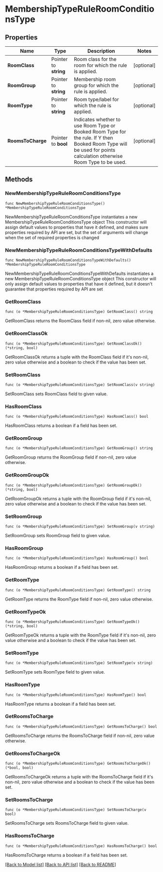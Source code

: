 # MembershipTypeRuleRoomConditionsType

## Properties

Name | Type | Description | Notes
------------ | ------------- | ------------- | -------------
**RoomClass** | Pointer to **string** | Room class for the room for which the rule is applied. | [optional] 
**RoomGroup** | Pointer to **string** | Membership room group for which the rule is applied. | [optional] 
**RoomType** | Pointer to **string** | Room type/label for which the rule is applied. | [optional] 
**RoomsToCharge** | Pointer to **bool** | Indicates whether to use Room Type or Booked Room Type for the rule. If Y then Booked Room Type will be used for points calculation otherwise Room Type to be used. | [optional] 

## Methods

### NewMembershipTypeRuleRoomConditionsType

`func NewMembershipTypeRuleRoomConditionsType() *MembershipTypeRuleRoomConditionsType`

NewMembershipTypeRuleRoomConditionsType instantiates a new MembershipTypeRuleRoomConditionsType object
This constructor will assign default values to properties that have it defined,
and makes sure properties required by API are set, but the set of arguments
will change when the set of required properties is changed

### NewMembershipTypeRuleRoomConditionsTypeWithDefaults

`func NewMembershipTypeRuleRoomConditionsTypeWithDefaults() *MembershipTypeRuleRoomConditionsType`

NewMembershipTypeRuleRoomConditionsTypeWithDefaults instantiates a new MembershipTypeRuleRoomConditionsType object
This constructor will only assign default values to properties that have it defined,
but it doesn't guarantee that properties required by API are set

### GetRoomClass

`func (o *MembershipTypeRuleRoomConditionsType) GetRoomClass() string`

GetRoomClass returns the RoomClass field if non-nil, zero value otherwise.

### GetRoomClassOk

`func (o *MembershipTypeRuleRoomConditionsType) GetRoomClassOk() (*string, bool)`

GetRoomClassOk returns a tuple with the RoomClass field if it's non-nil, zero value otherwise
and a boolean to check if the value has been set.

### SetRoomClass

`func (o *MembershipTypeRuleRoomConditionsType) SetRoomClass(v string)`

SetRoomClass sets RoomClass field to given value.

### HasRoomClass

`func (o *MembershipTypeRuleRoomConditionsType) HasRoomClass() bool`

HasRoomClass returns a boolean if a field has been set.

### GetRoomGroup

`func (o *MembershipTypeRuleRoomConditionsType) GetRoomGroup() string`

GetRoomGroup returns the RoomGroup field if non-nil, zero value otherwise.

### GetRoomGroupOk

`func (o *MembershipTypeRuleRoomConditionsType) GetRoomGroupOk() (*string, bool)`

GetRoomGroupOk returns a tuple with the RoomGroup field if it's non-nil, zero value otherwise
and a boolean to check if the value has been set.

### SetRoomGroup

`func (o *MembershipTypeRuleRoomConditionsType) SetRoomGroup(v string)`

SetRoomGroup sets RoomGroup field to given value.

### HasRoomGroup

`func (o *MembershipTypeRuleRoomConditionsType) HasRoomGroup() bool`

HasRoomGroup returns a boolean if a field has been set.

### GetRoomType

`func (o *MembershipTypeRuleRoomConditionsType) GetRoomType() string`

GetRoomType returns the RoomType field if non-nil, zero value otherwise.

### GetRoomTypeOk

`func (o *MembershipTypeRuleRoomConditionsType) GetRoomTypeOk() (*string, bool)`

GetRoomTypeOk returns a tuple with the RoomType field if it's non-nil, zero value otherwise
and a boolean to check if the value has been set.

### SetRoomType

`func (o *MembershipTypeRuleRoomConditionsType) SetRoomType(v string)`

SetRoomType sets RoomType field to given value.

### HasRoomType

`func (o *MembershipTypeRuleRoomConditionsType) HasRoomType() bool`

HasRoomType returns a boolean if a field has been set.

### GetRoomsToCharge

`func (o *MembershipTypeRuleRoomConditionsType) GetRoomsToCharge() bool`

GetRoomsToCharge returns the RoomsToCharge field if non-nil, zero value otherwise.

### GetRoomsToChargeOk

`func (o *MembershipTypeRuleRoomConditionsType) GetRoomsToChargeOk() (*bool, bool)`

GetRoomsToChargeOk returns a tuple with the RoomsToCharge field if it's non-nil, zero value otherwise
and a boolean to check if the value has been set.

### SetRoomsToCharge

`func (o *MembershipTypeRuleRoomConditionsType) SetRoomsToCharge(v bool)`

SetRoomsToCharge sets RoomsToCharge field to given value.

### HasRoomsToCharge

`func (o *MembershipTypeRuleRoomConditionsType) HasRoomsToCharge() bool`

HasRoomsToCharge returns a boolean if a field has been set.


[[Back to Model list]](../README.md#documentation-for-models) [[Back to API list]](../README.md#documentation-for-api-endpoints) [[Back to README]](../README.md)


